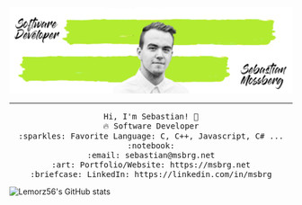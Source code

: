 <img src="https://raw.githubusercontent.com/Lemorz56/Lemorz56/master/banner-git.png"/>
 <hr></hr>
<p align="center">
  <samp>
    Hi, I'm Sebastian! 👋 <br>
    🔥 Software Developer <br>
    :sparkles: Favorite Language: C, C++, Javascript, C# ... <br>
    :notebook: <br>
    :email:	sebastian@msbrg.net <br>
    :art: Portfolio/Website: https://msbrg.net <br>
    :briefcase: LinkedIn: https://linkedin.com/in/msbrg <br>
  </samp>
</p>

![Lemorz56's GitHub stats](https://github-readme-stats.vercel.app/api?username=Lemorz56&show_icons=true&theme=synthwave)
